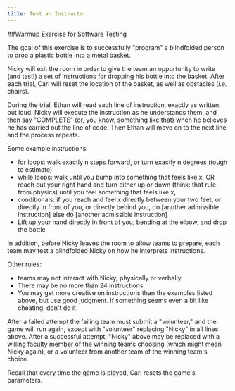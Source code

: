 ```yaml
---
title: Test an Instructor
---
```

##Warmup Exercise for Software Testing

The goal of this exercise is to successfully "program" a blindfolded person to drop a plastic bottle into a metal basket.

Nicky will exit the room in order to give the team an opportunity to write (and test!) a set of instructions for dropping his bottle into the basket. After each trial, Carl will reset the location of the basket, as well as obstacles (*i.e.* chairs).

During the trial, Ethan will read each line of instruction, exactly as written, out loud. Nicky will execute the instruction as he understands them, and then say "COMPLETE" (or, you know, something like that) when he believes he has carried out the line of code. Then Ethan will move on to the next line, and the process repeats.

Some example instructions:

 - for loops: walk exactly n steps forward, or turn exactly n degrees (tough to estimate)
 - while loops: walk until you bump into something that feels like x, OR reach out your right hand and turn either up or down (think: that rule from physics) until you feel something that feels like x,
 - conditionals: if you reach and feel x directly between your two feet, or directly in front of you, or directly behind you, do [another admissible instruction] else do [another admissible instruction]
 - Lift up your hand directly in front of you, bending at the elbow, and drop the bottle

In addition, before Nicky leaves the room to allow teams to prepare, each team may test a blindfolded Nicky on how he interprets instructions.

Other rules:
 - teams may not interact with Nicky, physically or verbally
 - There may be no more than 24 instructions
 - You may get more creative on instructions than the examples listed above, but use good judgment. If something seems even a bit like cheating, don't do it

After a failed attempt the failing team must submit a "volunteer," and the game will run again, except with "volunteer" replacing "Nicky" in all lines above. After a successful attempt, "Nicky" above may be replaced with a willing faculty member of the winning teams choosing (which might mean Nicky again), or a volunteer from another team of the winning team's choice.  

Recall that every time the game is played, Carl resets the game's parameters.


